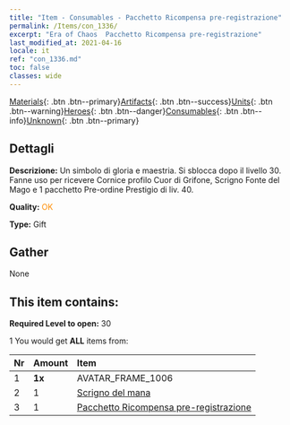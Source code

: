 ```yaml
---
title: "Item - Consumables - Pacchetto Ricompensa pre-registrazione"
permalink: /Items/con_1336/
excerpt: "Era of Chaos  Pacchetto Ricompensa pre-registrazione"
last_modified_at: 2021-04-16
locale: it
ref: "con_1336.md"
toc: false
classes: wide
---
```

 [Materials](/it/Items/){: .btn .btn--primary}[Artifacts](/it/Items/Artifacts/){: .btn .btn--success}[Units](/it/Items/Units/){: .btn .btn--warning}[Heroes](/it/Items/Heroes/){: .btn .btn--danger}[Consumables](/it/Items/Consumables/){: .btn .btn--info}[Unknown](/it/Items/Unknown/){: .btn .btn--primary}

## Dettagli
 **Descrizione:** Un simbolo di gloria e maestria. Si sblocca dopo il livello 30. Fanne uso per ricevere Cornice profilo Cuor di Grifone, Scrigno Fonte del Mago e 1 pacchetto Pre-ordine Prestigio di liv. 40.

 **Quality:** <span style="color: #FF8C00">OK</span>

 **Type:** Gift

## Gather

  None

## This item contains:

 **Required Level to open:** 30

 1 You would get **ALL** items  from:

  | Nr | Amount |     Item    |
  |:---|:-------|:------------|
  | 1 |  **1x** | AVATAR_FRAME_1006 |  | 
  | 2 | 1 | [Scrigno del mana](/it/Items/con_1335/) |  | 
  | 3 | 1 | [Pacchetto Ricompensa pre-registrazione](/it/Items/con_1337/) |  | 
